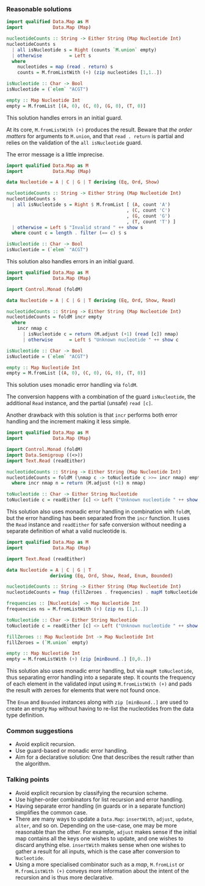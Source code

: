 ### Reasonable solutions

```haskell
import qualified Data.Map as M
import           Data.Map (Map)

nucleotideCounts :: String -> Either String (Map Nucleotide Int)
nucleotideCounts s
  | all isNucleotide s = Right (counts `M.union` empty)
  | otherwise          = Left s
  where
    nucleotides = map (read . return) s
    counts = M.fromListWith (+) (zip nucleotides [1,1..])

isNucleotide :: Char -> Bool
isNucleotide = (`elem` "ACGT")

empty :: Map Nucleotide Int
empty = M.fromList [(A, 0), (C, 0), (G, 0), (T, 0)]
```

This solution handles errors in an initial guard.

At its core, `M.fromListWith (+)` produces the result. Beware that *the
order matters* for arguments to `M.union`, and that `read . return` is
partial and relies on the validation of the `all isNucleotide` guard.

The error message is a little imprecise.

```haskell
import qualified Data.Map as M
import           Data.Map (Map)

data Nucleotide = A | C | G | T deriving (Eq, Ord, Show)

nucleotideCounts :: String -> Either String (Map Nucleotide Int)
nucleotideCounts s
  | all isNucleotide s = Right $ M.fromList [ (A, count 'A')
                                            , (C, count 'C')
                                            , (G, count 'G')
                                            , (T, count 'T') ]
  | otherwise = Left $ "Invalid strand " ++ show s
  where count c = length . filter (== c) $ s

isNucleotide :: Char -> Bool
isNucleotide = (`elem` "ACGT")
```

This solution also handles errors in an initial guard.

```haskell
import qualified Data.Map as M
import           Data.Map (Map)

import Control.Monad (foldM)

data Nucleotide = A | C | G | T deriving (Eq, Ord, Show, Read)

nucleotideCounts :: String -> Either String (Map Nucleotide Int)
nucleotideCounts = foldM incr empty
  where
    incr nmap c
      | isNucleotide c = return (M.adjust (+1) (read [c]) nmap)
      | otherwise      = Left $ "Unknown nucleotide " ++ show c

isNucleotide :: Char -> Bool
isNucleotide = (`elem` "ACGT")

empty :: Map Nucleotide Int
empty = M.fromList [(A, 0), (C, 0), (G, 0), (T, 0)]
```

This solution uses monadic error handling via `foldM`.

The conversion happens with a combination of the guard `isNucleotide`, the
additional `Read` instance, and the partial (unsafe) `read [c]`.

Another drawback with this solution is that `incr` performs both error
handling and the increment making it less simple.

```haskell
import qualified Data.Map as M
import           Data.Map (Map)

import Control.Monad (foldM)
import Data.Semigroup ((<>))
import Text.Read (readEither)

nucleotideCounts :: String -> Either String (Map Nucleotide Int)
nucleotideCounts = foldM (\nmap c -> toNucleotide c >>= incr nmap) empty
  where incr nmap n = return (M.adjust (+1) n nmap)

toNucleotide :: Char -> Either String Nucleotide
toNucleotide c = readEither [c] <> Left ("Unknown nucleotide " ++ show c)
```

This solution also uses monadic error handling in combination with `foldM`,
but the error handling has been separated from the `incr` function. It uses
the `Read` instance and `readEither` for safe conversion without needing a
separate definition of what a valid nucleotide is.

```haskell
import qualified Data.Map as M
import           Data.Map (Map)

import Text.Read (readEither)

data Nucleotide = A | C | G | T
                deriving (Eq, Ord, Show, Read, Enum, Bounded)

nucleotideCounts :: String -> Either String (Map Nucleotide Int)
nucleotideCounts = fmap (fillZeroes . frequencies) . mapM toNucleotide

frequencies :: [Nucleotide] -> Map Nucleotide Int
frequencies ns = M.fromListWith (+) (zip ns [1,1..])

toNucleotide :: Char -> Either String Nucleotide
toNucleotide c = readEither [c] <> Left ("Unknown nucleotide " ++ show c)

fillZeroes :: Map Nucleotide Int -> Map Nucleotide Int
fillZeroes = (`M.union` empty)

empty :: Map Nucleotide Int
empty = M.fromListWith (+) (zip [minBound..] [0,0..])
```

This solution also uses monadic error handling, but via `mapM toNucleotide`,
thus separating error handling into a separate step.  It counts the
frequency of each element in the validated input using `M.fromListWith (+)`
and pads the result with zeroes for elements that were not found once.

The `Enum` and `Bounded` instances along with `zip [minBound..]` are used to
create an empty `Map` without having to re-list the nucleotides from the
data type definition.

### Common suggestions

- Avoid explicit recursion.
- Use guard-based or monadic error handling.
- Aim for a declarative solution: One that describes the result rather than
  the algorithm.

### Talking points

- Avoid explicit recursion by classifying the recursion scheme.
- Use higher-order combinators for list recursion and error handling.
- Having separate error handling (in guards or in a separate function)
  simplifies the common case.
- There are many ways to update a `Data.Map`: `insertWith`, `adjust`,
  `update`, `alter`, and so on. Depending on the use-case, one may be more
  reasonable than the other. For example, `adjust` makes sense if the
  initial map contains all the keys one wishes to update, and one wishes to
  discard anything else. `insertWith` makes sense when one wishes to gather
  a result for all inputs, which is the case after conversion to
  `Nucleotide`.
- Using a more specialised combinator such as a *map*, `M.fromList` or
  `M.fromListWith (+)` conveys more information about the intent of the
  recursion and is thus more declarative.
